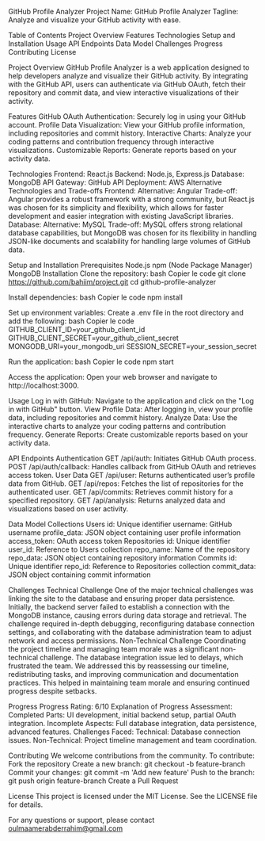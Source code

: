 GitHub Profile Analyzer
Project Name: GitHub Profile Analyzer
Tagline: Analyze and visualize your GitHub activity with ease.

Table of Contents
Project Overview
Features
Technologies
Setup and Installation
Usage
API Endpoints
Data Model
Challenges
Progress
Contributing
License

Project Overview
GitHub Profile Analyzer is a web application designed to help developers analyze and visualize their GitHub activity. By integrating with the GitHub API, users can authenticate via GitHub OAuth, fetch their repository and commit data, and view interactive visualizations of their activity.

Features
GitHub OAuth Authentication: Securely log in using your GitHub account.
Profile Data Visualization: View your GitHub profile information, including repositories and commit history.
Interactive Charts: Analyze your coding patterns and contribution frequency through interactive visualizations.
Customizable Reports: Generate reports based on your activity data.

Technologies
Frontend: React.js
Backend: Node.js, Express.js
Database: MongoDB
API Gateway: GitHub API
Deployment: AWS
Alternative Technologies and Trade-offs
Frontend:
Alternative: Angular
Trade-off: Angular provides a robust framework with a strong community, but React.js was chosen for its simplicity and flexibility, which allows for faster development and easier integration with existing JavaScript libraries.
Database:
Alternative: MySQL
Trade-off: MySQL offers strong relational database capabilities, but MongoDB was chosen for its flexibility in handling JSON-like documents and scalability for handling large volumes of GitHub data.

Setup and Installation
Prerequisites
Node.js
npm (Node Package Manager)
MongoDB
Installation
Clone the repository:
bash
Copier le code
git clone https://github.com/bahiim/project.git
cd github-profile-analyzer


Install dependencies:
bash
Copier le code
npm install


Set up environment variables: Create a .env file in the root directory and add the following:
bash
Copier le code
GITHUB_CLIENT_ID=your_github_client_id
GITHUB_CLIENT_SECRET=your_github_client_secret
MONGODB_URI=your_mongodb_uri
SESSION_SECRET=your_session_secret


Run the application:
bash
Copier le code
npm start


Access the application: Open your web browser and navigate to http://localhost:3000.

Usage
Log in with GitHub: Navigate to the application and click on the "Log in with GitHub" button.
View Profile Data: After logging in, view your profile data, including repositories and commit history.
Analyze Data: Use the interactive charts to analyze your coding patterns and contribution frequency.
Generate Reports: Create customizable reports based on your activity data.

API Endpoints
Authentication
GET /api/auth: Initiates GitHub OAuth process.
POST /api/auth/callback: Handles callback from GitHub OAuth and retrieves access token.
User Data
GET /api/user: Returns authenticated user’s profile data from GitHub.
GET /api/repos: Fetches the list of repositories for the authenticated user.
GET /api/commits: Retrieves commit history for a specified repository.
GET /api/analysis: Returns analyzed data and visualizations based on user activity.

Data Model
Collections
Users
id: Unique identifier
username: GitHub username
profile_data: JSON object containing user profile information
access_token: OAuth access token
Repositories
id: Unique identifier
user_id: Reference to Users collection
repo_name: Name of the repository
repo_data: JSON object containing repository information
Commits
id: Unique identifier
repo_id: Reference to Repositories collection
commit_data: JSON object containing commit information

Challenges
Technical Challenge
One of the major technical challenges was linking the site to the database and ensuring proper data persistence. Initially, the backend server failed to establish a connection with the MongoDB instance, causing errors during data storage and retrieval. The challenge required in-depth debugging, reconfiguring database connection settings, and collaborating with the database administration team to adjust network and access permissions.
Non-Technical Challenge
Coordinating the project timeline and managing team morale was a significant non-technical challenge. The database integration issue led to delays, which frustrated the team. We addressed this by reassessing our timeline, redistributing tasks, and improving communication and documentation practices. This helped in maintaining team morale and ensuring continued progress despite setbacks.

Progress
Progress Rating: 6/10
Explanation of Progress Assessment:
Completed Parts: UI development, initial backend setup, partial OAuth integration.
Incomplete Aspects: Full database integration, data persistence, advanced features.
Challenges Faced:
Technical: Database connection issues.
Non-Technical: Project timeline management and team coordination.

Contributing
We welcome contributions from the community. To contribute:
Fork the repository
Create a new branch: git checkout -b feature-branch
Commit your changes: git commit -m 'Add new feature'
Push to the branch: git push origin feature-branch
Create a Pull Request

License
This project is licensed under the MIT License. See the LICENSE file for details.

For any questions or support, please contact oulmaamerabderrahim@gmail.com


